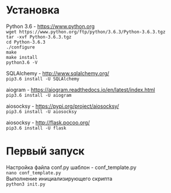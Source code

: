 # Установка
Python 3.6 - https://www.python.org</br>
```wget https://www.python.org/ftp/python/3.6.3/Python-3.6.3.tgz```</br>
```tar -xvf Python-3.6.3.tgz```</br>
```cd Python-3.6.3```</br>
```./configure```</br>
```make```</br>
```make install```</br>
```python3.6 -V```</br>

SQLAlchemy - http://www.sqlalchemy.org/</br>
```pip3.6 install -U SQLAlchemy```

aiogram - https://aiogram.readthedocs.io/en/latest/index.html</br>
```pip3.6 install -U aiogram```

aiosocksy - https://pypi.org/project/aiosocksy/</br>
```pip3.6 install -U aiosocksy```

aiosocksy - http://flask.pocoo.org/</br>
```pip3.6 install -U flask```

# Первый запуск
Настройка файла conf.py шаблон - conf_template.py</br>
```nano conf_template.py```</br>
Выполнение инициализирующего скрипта</br>
```python3 init.py```</br>
